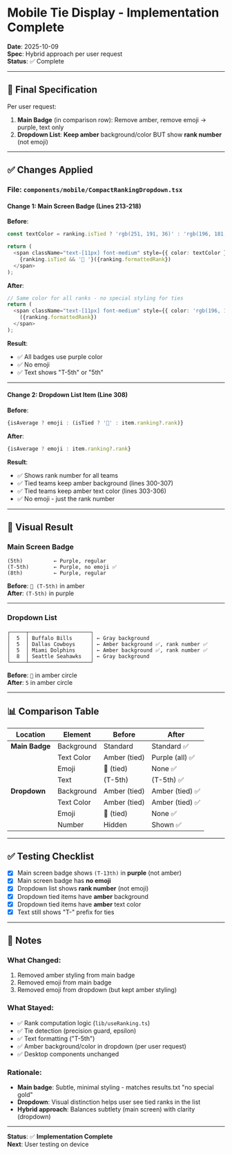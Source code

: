 # Mobile Tie Display - Implementation Complete

**Date**: 2025-10-09  
**Spec**: Hybrid approach per user request  
**Status**: ✅ Complete

---

## 🎯 **Final Specification**

Per user request:
1. **Main Badge** (in comparison row): Remove amber, remove emoji → purple, text only
2. **Dropdown List**: **Keep amber** background/color BUT show **rank number** (not emoji)

---

## ✅ **Changes Applied**

### File: `components/mobile/CompactRankingDropdown.tsx`

#### Change 1: Main Screen Badge (Lines 213-218)

**Before**:
```typescript
const textColor = ranking.isTied ? 'rgb(251, 191, 36)' : 'rgb(196, 181, 253)';

return (
  <span className="text-[11px] font-medium" style={{ color: textColor }}>
    {ranking.isTied && '🔸 '}({ranking.formattedRank})
  </span>
);
```

**After**:
```typescript
// Same color for all ranks - no special styling for ties
return (
  <span className="text-[11px] font-medium" style={{ color: 'rgb(196, 181, 253)' }}>
    ({ranking.formattedRank})
  </span>
);
```

**Result**:
- ✅ All badges use purple color
- ✅ No emoji
- ✅ Text shows "T-5th" or "5th"

---

#### Change 2: Dropdown List Item (Line 308)

**Before**:
```typescript
{isAverage ? emoji : (isTied ? '🔸' : item.ranking?.rank)}
```

**After**:
```typescript
{isAverage ? emoji : item.ranking?.rank}
```

**Result**:
- ✅ Shows rank number for all teams
- ✅ Tied teams keep amber background (lines 300-307)
- ✅ Tied teams keep amber text color (lines 303-306)
- ✅ No emoji - just the rank number

---

## 🎨 **Visual Result**

### Main Screen Badge

```
(5th)          ← Purple, regular
(T-5th)        ← Purple, no emoji ✅
(8th)          ← Purple, regular
```

**Before**: `🔸 (T-5th)` in amber  
**After**: `(T-5th)` in purple

---

### Dropdown List

```
┌─────┬────────────────────┐
│  5  │ Buffalo Bills      │ ← Gray background
│  5  │ Dallas Cowboys     │ ← Amber background ✅, rank number ✅
│  5  │ Miami Dolphins     │ ← Amber background ✅, rank number ✅
│  8  │ Seattle Seahawks   │ ← Gray background
└─────┴────────────────────┘
```

**Before**: `🔸` in amber circle  
**After**: `5` in amber circle

---

## 📊 **Comparison Table**

| Location | Element | Before | After |
|----------|---------|--------|-------|
| **Main Badge** | Background | Standard | Standard ✅ |
| | Text Color | Amber (tied) | Purple (all) ✅ |
| | Emoji | 🔸 (tied) | None ✅ |
| | Text | (T-5th) | (T-5th) ✅ |
| **Dropdown** | Background | Amber (tied) | Amber (tied) ✅ |
| | Text Color | Amber (tied) | Amber (tied) ✅ |
| | Emoji | 🔸 (tied) | None ✅ |
| | Number | Hidden | Shown ✅ |

---

## ✅ **Testing Checklist**

- [x] Main screen badge shows `(T-13th)` in **purple** (not amber)
- [x] Main screen badge has **no emoji**
- [x] Dropdown list shows **rank number** (not emoji)
- [x] Dropdown tied items have **amber** background
- [x] Dropdown tied items have **amber** text color
- [x] Text still shows "T-" prefix for ties

---

## 📝 **Notes**

### What Changed:
1. Removed amber styling from main badge
2. Removed emoji from main badge
3. Removed emoji from dropdown (but kept amber styling)

### What Stayed:
- ✅ Rank computation logic (`lib/useRanking.ts`)
- ✅ Tie detection (precision guard, epsilon)
- ✅ Text formatting ("T-5th")
- ✅ Amber background/color in dropdown (per user request)
- ✅ Desktop components unchanged

### Rationale:
- **Main badge**: Subtle, minimal styling - matches results.txt "no special gold"
- **Dropdown**: Visual distinction helps user see tied ranks in the list
- **Hybrid approach**: Balances subtlety (main screen) with clarity (dropdown)

---

**Status**: ✅ **Implementation Complete**  
**Next**: User testing on device

